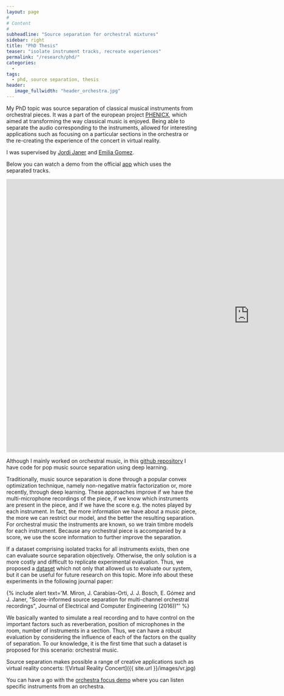 ```yaml
---
layout: page
#
# Content
#
subheadline: "Source separation for orchestral mixtures"
sidebar: right
title: "PhD Thesis"
teaser: "isolate instrument tracks, recreate experiences"
permalink: "/research/phd/"
categories:
  -
tags:
  - phd, source separation, thesis
header:
   image_fullwidth: "header_orchestra.jpg"
---
```



My PhD topic was source separation of classical musical instruments from orchestral pieces. It was a part of the european project [PHENICX][1], which aimed at transforming the way classical music is enjoyed. Being able to separate the audio corresponding to the instruments, allowed for interesting applications such as focusing on a particular sections in the orchestra or the re-creating the experience of the concert in virtual reality.

I was supervised by [Jordi Janer][5] and [Emilia Gomez][6].


Below you can watch a demo from the official [app][2] which uses the separated tracks.

<div class="flex-video">
        <iframe width="1280" height="720" src="https://www.youtube.com/embed/7kxS8nblDYk" frameborder="0" allowfullscreen></iframe>
</div>

Although I mainly worked on orchestral music, in this [github repository][7] I have code for pop music source separation using deep learning.


Traditionally, music source separation is done through a popular convex optimization technique, namely non-negative matrix factorization or, more recently, through deep learning. These approaches improve if we have the multi-microphone recordings of the piece, if we know which instruments are present in the piece, and if we have the score e.g. the notes played by each instrument. In fact, the more information we have about a music piece, the more we can restrict our model, and the better the resulting separation. For orchestral music the instruments are known, so we train timbre models for each instrument. Because any orchestral piece is accompanied by a score, we use the score information to further improve the separation.



If a dataset comprising isolated tracks for all instruments exists, then one can evaluate source separation objectively. Otherwise, the only solution is a more costly and difficult to replicate experimental evaluation. Thus, we proposed a [dataset][3] which not only that allowed us to evaluate our system, but it can be useful for future research on this topic. More info about these experiments in the following journal paper:

{% include alert text='M. Miron, J. Carabias-Orti, J. J. Bosch, E. Gómez and J. Janer, "Score-informed source separation for multi-channel orchestral recordings", Journal of Electrical and Computer Engineering (2016))"' %}


We basically wanted to simulate a real recording and to have control on the important factors such as reverberation, position of microphones in the room, number of instruments in a section. Thus, we can have a robust evaluation by considering the influence of each of the factors on the quality of separation. To our knowledge, it is the first time that such a dataset is proposed for this scenario: orchestral music.

Source separation makes possible a range of creative applications such as virtual reality concerts:
![Virtual Reality Concert]({{ site.url }}/images/vr.jpg)

You can have a go with the [orchestra focus demo][4] where you can listen specific instruments from an orchestra.

 [1]: https://phenicx.upf.edu/
 [2]: https://phenicx.com/
 [3]: https://mtg.upf.edu/download/datasets/phenicx-anechoic
 [4]: https://repovizz.upf.edu/phenicx/
 [5]: https://www.dtic.upf.edu/~jjaner/
 [6]: https://emiliagomez.com/people/
 [7]: https://github.com/MTG/DeepConvSep
 [8]: #
 [9]: #
 [10]: #
